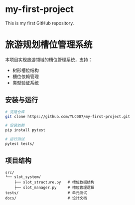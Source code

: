 # my-first-project
This is my first GitHub repository.

# 旅游规划槽位管理系统

本项目实现旅游领域的槽位管理系统，支持：
- 树形槽位结构
- 槽位依赖管理
- 类型验证系统

## 安装与运行
```bash
# 克隆仓库
git clone https://github.com/YLC007/my-first-project.git

# 安装依赖
pip install pytest

# 运行测试
pytest tests/
```

## 项目结构
```
src/
└── slot_system/
    ├── slot_structure.py   # 槽位数据结构
    ├── slot_manager.py     # 槽位管理逻辑
tests/                      # 单元测试
docs/                       # 设计文档
```